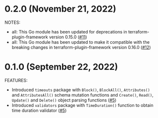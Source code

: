 # 0.2.0 (November 21, 2022)

NOTES:

* all: This Go module has been updated for deprecations in terraform-plugin-framework version 0.15.0 ([#11](https://github.com/hashicorp/terraform-plugin-framework-timeouts/issues/11))
* all: This Go module has been updated to make it compatible with the breaking changes in terraform-plugin-framework version 0.16.0 ([#12](https://github.com/hashicorp/terraform-plugin-framework-timeouts/issues/12))

# 0.1.0 (September 22, 2022)

FEATURES:
* Introduced `timeouts` package with `Block()`, `BlockAll()`, `Attributes()` and `AttributesAll()` schema mutation functions and `Create()`, `Read()`, `Update()` and `Delete()` object parsing functions ([#5](https://github.com/hashicorp/terraform-plugin-framework-timeouts/issues/5))
* Introduced `validators` package with `TimeDuration()` function to obtain time duration validator ([#5](https://github.com/hashicorp/terraform-plugin-framework-timeouts/issues/5))

